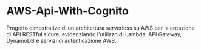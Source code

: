 # AWS-Api-With-Cognito
Progetto dimostrativo di un'architettura serverless su AWS per la creazione di API RESTful sicure, evidenziando l'utilizzo di Lambda, API Gateway, DynamoDB e servizi di autenticazione AWS.
